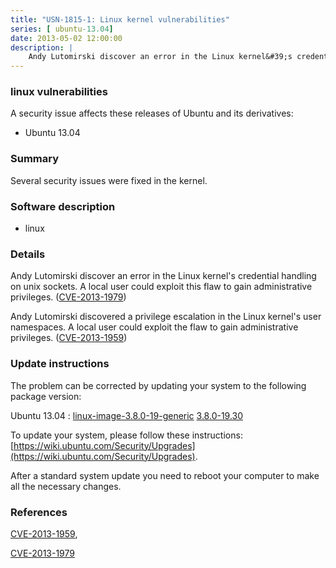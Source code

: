 ```yaml
---
title: "USN-1815-1: Linux kernel vulnerabilities"
series: [ ubuntu-13.04]
date: 2013-05-02 12:00:00
description: |
    Andy Lutomirski discover an error in the Linux kernel&#39;s credential handling on unix sockets. A local user could exploit this flaw to gain administrative privileges. ([CVE-2013-1979](http://people.ubuntu.com/~ubuntu-security/cve/CVE-2013-1979))
--- 
```

 
 


### linux vulnerabilities

A security issue affects these releases of Ubuntu and its derivatives:

* Ubuntu 13.04

### Summary

Several security issues were fixed in the kernel. 

### Software description

* linux 

### Details

Andy Lutomirski discover an error in the Linux kernel&#39;s credential handling on unix sockets. A local user could exploit this flaw to gain administrative privileges. ([CVE-2013-1979](http://people.ubuntu.com/~ubuntu-security/cve/CVE-2013-1979))

Andy Lutomirski discovered a privilege escalation in the Linux kernel&#39;s user namespaces. A local user could exploit the flaw to gain administrative privileges. ([CVE-2013-1959](http://people.ubuntu.com/~ubuntu-security/cve/CVE-2013-1959)) 

### Update instructions

The problem can be corrected by updating your system to the following package version:

Ubuntu 13.04
 : [linux-image-3.8.0-19-generic](https://launchpad.net/ubuntu/+source/linux) <span> [3.8.0-19.30](https://launchpad.net/ubuntu/+source/linux/3.8.0-19.30) </span> 

To update your system, please follow these instructions: [https://wiki.ubuntu.com/Security/Upgrades](https://wiki.ubuntu.com/Security/Upgrades).

After a standard system update you need to reboot your computer to make all the necessary changes. 

### References

 
 [CVE-2013-1959](http://people.ubuntu.com/~ubuntu-security/cve/CVE-2013-1959), 

 [CVE-2013-1979](http://people.ubuntu.com/~ubuntu-security/cve/CVE-2013-1979)
 


